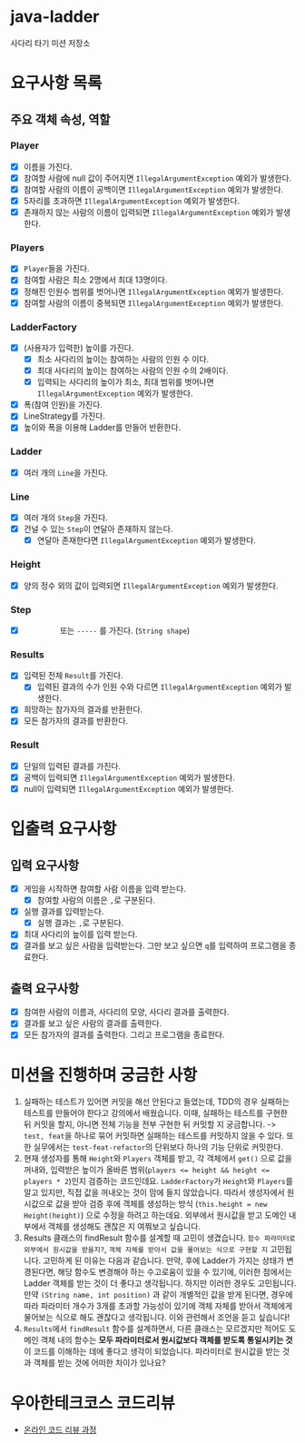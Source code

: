 # java-ladder
사다리 타기 미션 저장소

# 요구사항 목록
## 주요 객체 속성, 역할
### Player
- [X] 이름을 가진다.
- [X] 참여할 사람에 null 값이 주어지면 `IllegalArgumentException` 예외가 발생한다.
- [X] 참여할 사람의 이름이 공백이면 `IllegalArgumentException` 예외가 발생한다.
- [X] 5자리를 초과하면 `IllegalArgumentException` 예외가 발생한다.
- [x] 존재하지 않는 사람의 이름이 입력되면 `IllegalArgumentException` 예외가 발생한다.

### Players
- [X] `Player`들을 가진다.
- [X] 참여할 사람은 최소 2명에서 최대 13명이다.
- [X] 정해진 인원수 범위를 벗어나면 `IllegalArgumentException` 예외가 발생한다.
- [X] 참여할 사람의 이름이 중복되면 `IllegalArgumentException` 예외가 발생한다.

### LadderFactory
- [x] (사용자가 입력한) 높이를 가진다.
  - [x] 최소 사다리의 높이는 참여하는 사람의 인원 수 이다.
  - [x] 최대 사다리의 높이는 참여하는 사람의 인원 수의 2배이다.
  - [X] 입력되는 사다리의 높이가 최소, 최대 범위를 벗어나면 `IllegalArgumentException` 예외가 발생한다.
- [x] 폭(참여 인원)을 가진다.
- [x] LineStrategy를 가진다.
- [x] 높이와 폭을 이용해 Ladder를 만들어 반환한다.

### Ladder
- [X] 여러 개의 `Line`을 가진다.

### Line
- [x] 여러 개의 `Step`을 가진다.
- [x] 건널 수 있는 `Step`이 연달아 존재하지 않는다.
  - [x] 연달아 존재한다면 `IllegalArgumentException` 예외가 발생한다.

### Height
- [X] 양의 정수 외의 값이 입력되면 `IllegalArgumentException` 예외가 발생한다.

### Step
- [x] `　　　　　` 또는 `-----` 를 가진다. (`String shape`)

### Results
- [x] 입력된 전체 `Result`를 가진다.
  - [x] 입력된 결과의 수가 인원 수와 다르면 `IllegalArgumentException` 예외가 발생한다.
- [x] 희망하는 참가자의 결과를 반환한다.
- [x] 모든 참가자의 결과를 반환한다.

### Result
- [x] 단일의 입력된 결과를 가진다.
- [x] 공백이 입력되면 `IllegalArgumentException` 예외가 발생한다.
- [x] null이 입력되면 `IllegalArgumentException` 예외가 발생한다.

# 입출력 요구사항
## 입력 요구사항
- [X] 게임을 시작하면 참여할 사람 이름을 입력 받는다.
  - [X] 참여할 사람의 이름은 `,`로 구분된다.
- [x] 실행 결과를 입력받는다.
  - [x] 실행 결과는 `,`로 구분된다.
- [X] 최대 사다리의 높이를 입력 받는다.
- [x] 결과를 보고 싶은 사람을 입력받는다. 그만 보고 싶으면 `q`를 입력하여 프로그램을 종료한다.

## 출력 요구사항
- [X] 참여한 사람의 이름과, 사다리의 모양, 사다리 결과를 출력한다.
- [x] 결과를 보고 싶은 사람의 결과를 출력한다.
- [x] 모든 참가자의 결과를 출력한다. 그리고 프로그램을 종료한다.

# 미션을 진행하며 궁금한 사항
1. 실패하는 테스트가 있어면 커밋을 해선 안된다고 들었는데, TDD의 경우 실패하는 테스트를 만들어야 한다고 강의에서 배웠습니다. 이때, 실패하는 테스트를 구현한 뒤 커밋을 할지, 아니면 전체 기능을 전부 구현한 뒤 커밋할 지 궁금합니다.
-> `test, feat`을 하나로 묶어 커밋하면 실패하는 테스트를 커밋하지 않을 수 있다. 또한 실무에서는 `test-feat-refactor`의 단위보다 하나의 기능 단위로 커밋한다.
2. 현재 생성자를 통해 `Height`와 `Players` 객체를 받고, 각 객체에서 `get()` 으로 값을 꺼내와, 입력받은 높이가 올바른 범위(`players <= height && height <= players * 2`)인지 검증하는 코드인데요. `LadderFactory`가 `Height`와 `Players`를 알고 있지만, 직접 값을 꺼내오는 것이 맘에 들지 않았습니다. 따라서 생성자에서 원시값으로 값을 받아 검증 후에 객체를 생성하는 방식 (`this.height = new Height(height)`) 으로 수정을 하려고 하는데요. 외부에서 원시값을 받고 도메인 내부에서 객체를 생성해도 괜찮은 지 여쭤보고 싶습니다.
3. Results 클래스의 findResult 함수를 설계할 때 고민이 생겼습니다. `함수 파라미터로 외부에서 원시값을 받을지?`, `객체 자체를 받아서 값을 물어보는 식으로 구현할 지` 고민됩니다.
고민하게 된 이유는 다음과 같습니다. 만약, 후에 Ladder가 가지는 상태가 변경된다면, 해당 함수도 변경해야 하는 수고로움이 있을 수 있기에, 이러한 점에서는 Ladder 객체를 받는 것이 더 좋다고 생각됩니다.
하지만 이러한 경우도 고민됩니다. 만약 `(String name, int position)` 과 같이 개별적인 값을 받게 된다면, 경우에 따라 파라미터 개수가 3개를 초과할 가능성이 있기에 객체 자체를 받아서 객체에게 물어보는 식으로 해도 괜찮다고 생각됩니다.
이와 관련해서 조언을 듣고 싶습니다!
4. `Results`에서 `findResult` 함수를 설계하면서, 다른 클래스는 모르겠지만 적어도 도메인 객체 내의 함수는 **모두 파라미터로서 원시값보다 객체를 받도록 통일시키는 것**이 코드를 이해하는 데에 좋다고 생각이 되었습니다. 파라미터로 원시값을 받는 것과 객체를 받는 것에 어떠한 차이가 있나요? 


# 우아한테크코스 코드리뷰
- [온라인 코드 리뷰 과정](https://github.com/woowacourse/woowacourse-docs/blob/master/maincourse/README.md)
